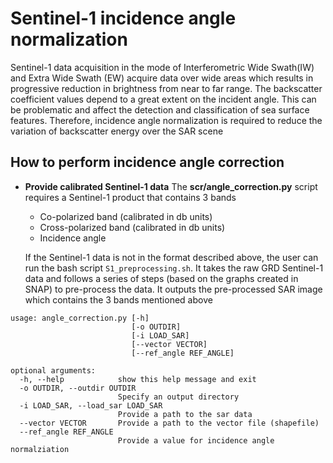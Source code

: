 # Sentinel-1 incidence angle normalization

Sentinel-1 data acquisition in the mode of Interferometric Wide Swath(IW) and Extra Wide Swath (EW) acquire data over wide areas which results in progressive reduction in brightness from near to far range. The backscatter coefficient values depend to a great extent on the incident angle. This can be problematic and affect the detection and classification of sea surface features. Therefore, incidence angle normalization is required to reduce the variation of backscatter energy over the SAR scene

## How to perform incidence angle correction
- **Provide calibrated Sentinel-1 data**
The **scr/angle_correction.py** script requires a Sentinel-1 product that contains 3 bands
  - Co-polarized band (calibrated in db units)
  - Cross-polarized band (calibrated in db units)
  - Incidence angle

  If the Sentinel-1 data is not in the format described above, the user can run the bash script `S1_preprocessing.sh`. It takes the raw GRD Sentinel-1 data and follows a series of steps (based on the graphs created in SNAP) to pre-process the data. It outputs the pre-processed SAR image which contains the 3 bands mentioned above


```
usage: angle_correction.py [-h] 
                           [-o OUTDIR] 
                           [-i LOAD_SAR] 
                           [--vector VECTOR] 
                           [--ref_angle REF_ANGLE]

optional arguments:
  -h, --help            show this help message and exit
  -o OUTDIR, --outdir OUTDIR
                        Specify an output directory
  -i LOAD_SAR, --load_sar LOAD_SAR
                        Provide a path to the sar data
  --vector VECTOR       Provide a path to the vector file (shapefile)
  --ref_angle REF_ANGLE
                        Provide a value for incidence angle normalziation
```
